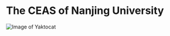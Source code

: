 # The CEAS of Nanjing University
![Image of Yaktocat](https://octodex.github.com/images/yaktocat.png)
